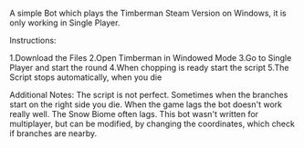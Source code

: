 A simple Bot which plays the Timberman Steam Version on Windows, it is only working in Single Player.

Instructions:

1.Download the Files
2.Open Timberman in Windowed Mode
3.Go to Single Player and start the round
4.When chopping is ready start the script
5.The Script stops automatically, when you die

Additional Notes:
The script is not perfect.
Sometimes when the branches start on the right side you die.
When the game lags the bot doesn't work really well.
The Snow Biome often lags.
This bot wasn't written for multiplayer, but can be modified, by changing the coordinates, which check if branches are
nearby.
